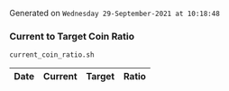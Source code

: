 Generated on `Wednesday 29-September-2021 at 10:18:48`

### Current to Target Coin Ratio
`current_coin_ratio.sh`

Date|Current|Target|Ratio
---|---|---|---
